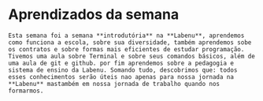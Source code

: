 # Aprendizados da semana

    Esta semana foi a semana **introdutória** na **Labenu**, aprendemos como funciona a escola, sobre sua diversidade, também aprendemos sobe os contratos e sobre formas mais eficientes de estudar programação. Tivemos uma aula sobre Terminal e sobre seus comandos básicos, além de uma aula de git e github. por fim aprendemos sobre a pedagogia e sistema de ensino da Labenu. Somando tudo, descobrimos que: todos esses conhecimentos serão úteis nao apenas para nossa jornada na **Labenu** mastambém em nossa jornada de trabalho quando nos formarmos.